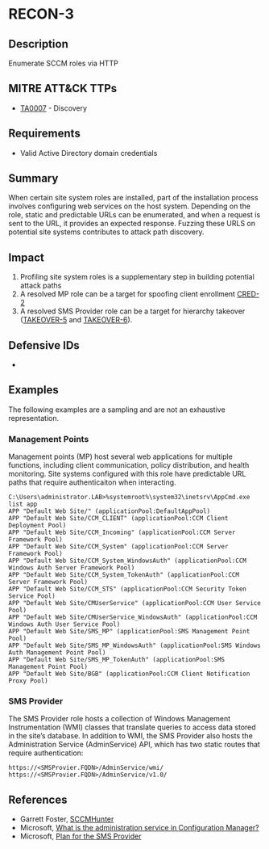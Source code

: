 # RECON-3

## Description
Enumerate SCCM roles via HTTP

## MITRE ATT&CK TTPs
- [TA0007](https://attack.mitre.org/tactics/TA0007/) - Discovery

## Requirements
- Valid Active Directory domain credentials

## Summary
When certain site system roles are installed, part of the installation process involves configuring web services on the host system. Depending on the role, static and predictable URLs can be enumerated, and when a request is sent to the URL, it provides an expected response. Fuzzing these URLS on potential site systems contributes to attack path discovery. 

## Impact
1. Profiling site system roles is a supplementary step in building potential attack paths
2. A resolved MP role can be a target for spoofing client enrollment [CRED-2](../../CRED/CRED-2/cred-2_description.md)
3. A resolved SMS Provider role can be a target for hierarchy takeover ([TAKEOVER-5](../../TAKEOVER/TAKEOVER-5/takeover-5_description.md) and [TAKEOVER-6](../../TAKEOVER/TAKEOVER-6/takeover-6_description.md)).

## Defensive IDs
- 

## Examples
The following examples are a sampling and are not an exhaustive representation.

### Management Points
Management points (MP) host several web applications for multiple functions, including client communication, policy distribution, and health monitoring. Site systems configured with this role have predictable URL paths that require authenticaiton when interacting.  

```
C:\Users\administrator.LAB>%systemroot%\system32\inetsrv\AppCmd.exe list app
APP "Default Web Site/" (applicationPool:DefaultAppPool)
APP "Default Web Site/CCM_CLIENT" (applicationPool:CCM Client Deployment Pool)
APP "Default Web Site/CCM_Incoming" (applicationPool:CCM Server Framework Pool)
APP "Default Web Site/CCM_System" (applicationPool:CCM Server Framework Pool)
APP "Default Web Site/CCM_System_WindowsAuth" (applicationPool:CCM Windows Auth Server Framework Pool)
APP "Default Web Site/CCM_System_TokenAuth" (applicationPool:CCM Server Framework Pool)
APP "Default Web Site/CCM_STS" (applicationPool:CCM Security Token Service Pool)
APP "Default Web Site/CMUserService" (applicationPool:CCM User Service Pool)
APP "Default Web Site/CMUserService_WindowsAuth" (applicationPool:CCM Windows Auth User Service Pool)
APP "Default Web Site/SMS_MP" (applicationPool:SMS Management Point Pool)
APP "Default Web Site/SMS_MP_WindowsAuth" (applicationPool:SMS Windows Auth Management Point Pool)
APP "Default Web Site/SMS_MP_TokenAuth" (applicationPool:SMS Management Point Pool)
APP "Default Web Site/BGB" (applicationPool:CCM Client Notification Proxy Pool)
```

### SMS Provider
 The SMS Provider role hosts a collection of Windows Management Instrumentation (WMI) classes that translate queries to access data stored in the site’s database. In addition to WMI, the SMS Provider also hosts the Administration Service (AdminService) API, which has two static routes that require authentication:

 ```
https://<SMSProvier.FQDN>/AdminService/wmi/
https://<SMSProvier.FQDN>/AdminService/v1.0/
 ```

## References
- Garrett Foster, [SCCMHunter](https://github.com/garrettfoster13/sccmhunter)
- Microsoft, [What is the administration service in Configuration Manager?](https://learn.microsoft.com/en-us/mem/configmgr/develop/adminservice/overview)
- Microsoft, [Plan for the SMS Provider](https://learn.microsoft.com/en-us/mem/configmgr/core/plan-design/hierarchy/plan-for-the-sms-provider)